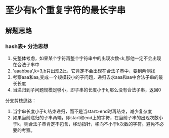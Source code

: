 # 至少有k个重复字符的最长字串

## 解题思路

### hash表+ 分治思想

1. 先整体考虑，如果某个字符再整个字符串中的出现次数<k,那他一定不会出现在合法子串中
2. 'aaabbaa',k=3,b只出现2此，它肯定不会出现在合法子串中，要到两侧找
3. 考察aaa和aa,变成一个规模较小的子问题，递归去求aaa和aa中合法子串的最长长度
4. 当递归到子问题规模足够小，即子串的长度小于k,那么没有合法子串，返回0

分支剪枝思路：
1. 当字串长度小于k,结束递归，而不是当start>end时再结束，减少复杂度
2. 如果当前递归的子串两端，即start和end上的字符，在当前子串的出现次数小于k，则合法子串肯定不包含，移动指针，移向不小于k次数的字符。避免不必要的考察。

